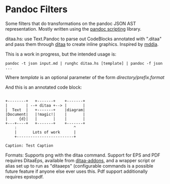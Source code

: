 Pandoc Filters
==============

Some filters that do transformations on the pandoc JSON AST representation. 
Mostly written using the 
[pandoc scripting](http://johnmacfarlane.net/pandoc/scripting.html) library.

ditaa.hs: use Text.Pandoc to parse out CodeBlocks annotated with ".ditaa" and 
pass them through [ditaa](http://ditaa.sourceforge.net/) to create inline 
graphics. Inspired by [mddia](https://github.com/nichtich/ditaa-markdown).

This is a work in progress, but the intended usage is:

    pandoc -t json input.md | runghc ditaa.hs [template] | pandoc -f json ...

Where *template* is an optional parameter of the form *directory/prefix.format*

And this is an annotated code block:

~~~~~ {.ditaa .no-separation}

+--------+   +-------+    +-------+
|        | --+ ditaa +--> |       |
|  Text  |   +-------+    |diagram|
|Document|   |!magic!|    |       |
|     {d}|   |       |    |       |
+---+----+   +-------+    +-------+
    :                         ^
    |       Lots of work      |
    +-------------------------+

Caption: Test Caption
~~~~~

Formats: Supports png with the ditaa command. Support for EPS and PDF requires
DitaaEps, available from [ditaa-addons](http://ditaa-addons.sourceforge.net/),
and a wrapper script or alias set up to run as "ditaaeps" (configurable commands
is a possible future feature if anyone else ever uses this. Pdf support
additionally requires epstopdf.


